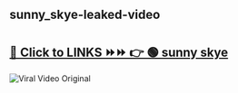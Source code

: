 
 ## sunny_skye-leaked-video 

# <h2><a href="https://clipsfans.com/sunny_skye&ref=git">🔗 Click to LINKS ⏩⏩ 👉 🟢 sunny skye </a></h2>

<a href="https://clipsfans.com/sunny_skye&ref=git" rel="nofollow" data-target="animated-image.originalLink"><img src="https://i.ibb.co.com/xMMVF88/686577567.gif" alt="Viral Video Original" style="max-width: 100%; display: inline-block;" data-target="animated-image.originalImage"></a>
